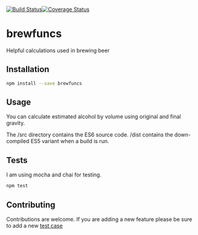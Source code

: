 [![Build Status](https://travis-ci.org/jeffyboh/brewfuncs.svg?branch=master)](https://travis-ci.org/jefyboh/brewfuncs)[![Coverage Status](https://coveralls.io/repos/github/jeffyboh/brewfuncs/badge.svg?branch=master)](https://coveralls.io/github/jeffyboh/brewfuncs?branch=master)
# brewfuncs
Helpful calculations used in brewing beer

## Installation

```bash
npm install --save brewfuncs
```

## Usage
You can calculate estimated alcohol by volume using original and final gravity.

The /src directory contains the ES6 source code. /dist contains the down-compiled ES5
variant when a build is run.

## Tests
I am using mocha and chai for testing.

```bash
npm test
```

## Contributing
Contributions are welcome. If you are adding a new feature please be sure to add a new
[test case](https://github.com/jeffyboh/brewfuncs/tree/master/test)

